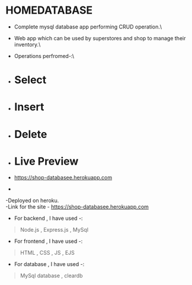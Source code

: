 # HOMEDATABASE
- Complete mysql database app performing CRUD operation.\
- Web app which can be used by superstores and shop to manage their inventory.\
- Operations perfromed-:\
- # Select
- # Insert
- # Delete

- # Live Preview
- https://shop-databasee.herokuapp.com
- 
-Deployed on heroku.\
-Link for the site -  https://shop-databasee.herokuapp.com

- For backend , I have used -:
> Node.js , Express.js , MySql

- For frontend , I have used -:
> HTML , CSS , JS , EJS

- For database , I have used -:
> MySql database , cleardb



